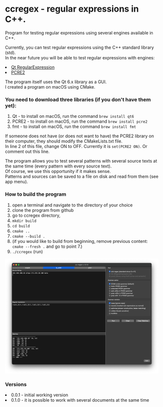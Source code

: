 # ccregex - regular expressions in C++.
Program for testing regular expressions using several engines available in C++. <br>

Currently, you can test regular expressions using the C++ standard library (std). <br>
In the near future you will be able to test regular expressions with engines:
<lu>
    <li>[Qt RegularExpression](https://doc.qt.io/qt-6/qregularexpression.html)</li>
    <li>[PCRE2](https://github.com/PCRE2Project/pcre2)</li>
</lu>

The program itself uses the Qt 6.x library as a GUI.<br>
I created a program on macOS using CMake.<br>

### You need to download three libraries (if you don't have them yet):
1. Qt - to install on macOS, run the command `brew install qt6`
2. PCRE2 - to install on macOS, run the command `brew install pcre2`
3. fmt - to install on macOS, run the command `brew install fmt`

If someone does not have (or does not want to have) the PCRE2 library on their computer, they should modify the CMakeLists.txt file.<br> 
In line 2 of this file, change ON to OFF. Currently it is `set(PCRE2 ON)`. Or comment out this line.

The program allows you to test several patterns with several source texts at the same time (every pattern with every source text).<br>
Of course, we use this opportunity if it makes sense.<br>
Patterns and sources can be saved to a file on disk and read from them (see app menu).

### How to build the program
1. open a terminal and navigate to the directory of your choice
2. clone the program from github
3. go to ccregex directory,
4. `mkdir build`
5. `cd build`
6. `cmake ..`
7. `cmake --build .`
8. (if you would like to build from beginning, remove previous content: `cmake --fresh .` and go to point 7.)
9. `./ccregex` (run)


![Screenshot.png](img%2FScreenshot.png)

### Versions 
<lu>
    <li>0.0.1 - initial working version</li>
    <li>0.1.0 - it is possible to work with several documents at the same time</li>
</lu>

